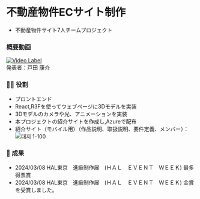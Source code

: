 # 不動産物件ECサイト制作
- 不動産物件サイト7人チームプロジェクト

### 概要動画

[![Video Label](http://img.youtube.com/vi/Y3MaUnOSwuM/0.jpg)](https://youtu.be/Y3MaUnOSwuM)<br>
発表者：戸田 康介
  
### 🙋‍♂️ 役割

- プロントエンド
- React,R3Fを使ってウェブページに3Dモデルを実装
- 3Dモデルのカメラや光、アニメーションを実装
- 本プロジェクトの紹介サイトを作成し,Azureで配布
- 紹介サイト（モバイル用）（作品説明、取扱説明、要件定義、メンバー）：<br>
![대지 1-100](https://github.com/parkminmull/kasaisystemproject/assets/114851426/f3207b60-cb53-481c-aae0-baaad7763b8f)



### 🎯 成果
- 2024/03/08	HAL東京　進級制作展　(ＨＡＬ　ＥＶＥＮＴ　ＷＥＥＫ)	最多得票賞
- 2024/03/08	HAL東京　進級制作展　(ＨＡＬ　ＥＶＥＮＴ　ＷＥＥＫ)	金賞
を受賞しました。
